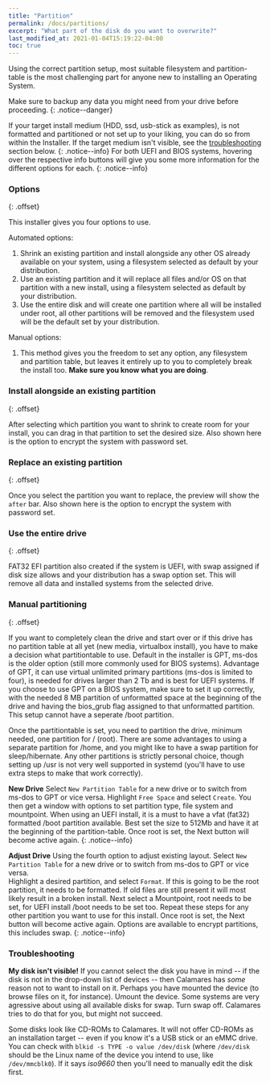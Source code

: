 ```yaml
---
title: "Partition"
permalink: /docs/partitions/
excerpt: "What part of the disk do you want to overwrite?"
last_modified_at: 2021-01-04T15:19:22-04:00
toc: true
---
```


Using the correct partition setup, most suitable filesystem and partition-table is the most challenging part for anyone new to installing an Operating System.

Make sure to back­up any data you might need from your drive before proceeding.
{: .notice--danger}

If your target install medium (HDD, ssd, usb-stick as examples), is not formatted and partitioned or not set up to your liking, you can do so from within the Installer. If the target medium isn't visible, see the [troubleshooting](#troubleshooting) section below.
{: .notice--info}
For both UEFI and BIOS systems, hovering over the respective info buttons will give you some more information for the different options for each.
{: .notice--info}

### Options
{: .offset}

This installer gives you four options to use.

Automated options:
 1. Shrink an existing partition and install alongside any other OS already available on your system, using a filesystem selected as default by your distribution.
 2. Use an existing partition and it will replace all files and/or OS on that partition with a new install, using a filesystem selected as default by your distribution.
 3. Use the entire disk and will create one partition where all will be installed under root, all other partitions will be removed and the filesystem used will be the default set by your distribution.
 
Manual options:
 1. This method gives you the freedom to set any option, any filesystem and partition table, but leaves it entirely up to you to completely break the install too. **Make sure you know what you are doing**.

### Install alongside an existing partition
{: .offset}

After selecting which partition you want to shrink to create room for your install, you can drag in that partition to set the desired size.  Also shown here is the option to encrypt the system with password set.

### Replace an existing partition
{: .offset}

Once you select the partition you want to replace, the preview will show the `after` bar.  Also shown here is the option to encrypt the system with password set.

### Use the entire drive
{: .offset}

FAT32 EFI partition also created if the system is UEFI, with swap assigned if disk size allows and your distribution has a swap option set.  This will remove all data and installed systems from the selected drive.

### Manual partitioning
{: .offset}

If you want to completely clean the drive and start over or if this drive has no partition table at all yet (new media, virtualbox install), you have to make a decision what partitiontable to use. Default in the installer is GPT, ms-dos is the older option (still more commonly used for BIOS systems). Advantage of GPT, it can use virtual unlimited primary partitions (ms-dos is limited to four), is needed for drives larger than 2 Tb and is best for UEFI systems. If you choose to use GPT on a BIOS system, make sure to set it up correctly, with the needed 8 MB partition of unformatted space at the beginning of the drive and having the bios_grub flag assigned to that unformatted partition.  This setup cannot have a seperate /boot partition.

Once the partitiontable is set, you need to partition the drive, minimum needed, one partition for / (root). There are some advantages to using a separate partition for /home, and you might like to have a swap partition for sleep/hibernate. Any other partitions is strictly personal choice, though setting up /usr is not very well supported in systemd (you'll have to use extra steps to make that work correctly).

**New Drive** Select `New Partition Table` for a new drive or to switch from ms-dos to GPT or vice versa.
Highlight `Free Space` and select `Create`.  You then get a window with options to set partition type, file system and mountpoint. When using an UEFI install, it is a must to have a vfat (fat32) formatted /boot partition available. Best set the size to 512Mb and have it at the beginning of the partition-table. Once root is set, the Next button will become active again.
{: .notice--info}

**Adjust Drive** Using the fourth option to adjust existing layout. Select `New Partition Table` for a new drive or to switch from ms-dos to GPT or vice versa.  
Highlight a desired partition, and select `Format`. If this is going to be the root partition, it needs to be formatted. If old files are still present it will most likely result in a broken install. Next select a Mountpoint, root needs to be set, for UEFI install /boot needs to be set too. Repeat these steps for any other partition you want to use for this install. Once root is set, the Next button will become active again. Options are available to encrypt partitions, this includes swap.
{: .notice--info}


### Troubleshooting

**My disk isn't visible!** If you cannot select the disk you have in mind -- if the disk is
not in the drop-down list of devices -- then Calamares has *some* reason not to want to
install on it. Perhaps you have mounted the device (to browse files on it, for instance).
Umount the device. Some systems are very agressive about using all available disks
for swap. Turn swap off. Calamares tries to do that for you, but might not succeed.

Some disks look like CD-ROMs to Calamares. It will not offer CD-ROMs as an installation
target -- even if you know it's a USB stick or an eMMC drive. You can check with
`blkid -s TYPE -o value /dev/disk` (where `/dev/disk` should be the Linux
name of the device you intend to use, like `/dev/mmcblk0`). If it says *iso9660* then
you'll need to manually edit the disk first.
